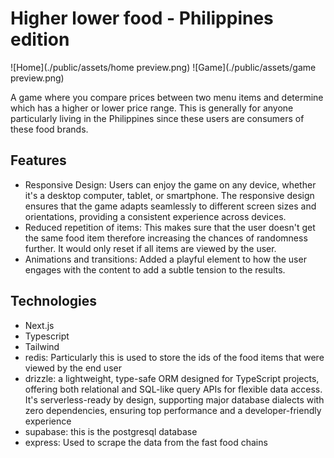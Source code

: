 # Higher lower food - Philippines edition

![Home](./public/assets/home preview.png)
![Game](./public/assets/game preview.png)

A game where you compare prices between two menu items and determine which has a higher or lower price range. This is generally for anyone particularly living in the Philippines since these users are consumers of these food brands.

## Features

- Responsive Design: Users can enjoy the game on any device, whether it's a desktop computer, tablet, or smartphone. The responsive design ensures that the game adapts seamlessly to different screen sizes and orientations, providing a consistent experience across devices.
- Reduced repetition of items: This makes sure that the user doesn't get the same food item therefore increasing the chances of randomness further. It would only reset if all items are viewed by the user.
- Animations and transitions: Added a playful element to how the user engages with the content to add a subtle tension to the results.

## Technologies

- Next.js
- Typescript
- Tailwind
- redis: Particularly this is used to store the ids of the food items that were viewed by the end user
- drizzle: a lightweight, type-safe ORM designed for TypeScript projects, offering both relational and SQL-like query APIs for flexible data access. It's serverless-ready by design, supporting major database dialects with zero dependencies, ensuring top performance and a developer-friendly experience
- supabase: this is the postgresql database
- express: Used to scrape the data from the fast food chains
